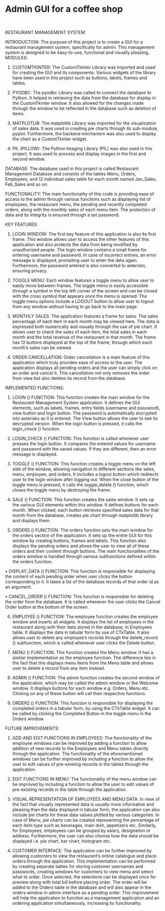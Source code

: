 # Admin GUI for a coffee shop 
<br>

RESTAURANT MANAGEMENT SYSTEM

INTRODUCTION:
The purpose of this project is to create a GUI for a restaurant management system, specifically for admin. This management system is designed to be easy-to-use, functional and visually pleasing.
MODULES:
1.	CUSTOMTKINTER:
The CustomTkinter Library was imported and used for creating the GUI and its components. Various widgets of the library have been used in this project such as buttons, labels, frames and tables.

2.	PYODBC:
The pyodbc Library was called to connect the database to Python. It helped in retrieving the data from the database for display in the CustomTkinter window. It also allowed for the changes made through the window to be reflected in the database such as deletion of items.
  
3.	MATPLOTLIB:
The matplotlib Library was imported for the visualization of sales data. It was used in creating pie charts through its sub-module, pyplot. Furthermore, the backend mechanism was also used to display the chart as a CustomTkinter widget.

4.	PIL (PILLOW):
The Python Imaging Library (PIL) was also used in this project. It was used to process and display images in the first and second window. 


DATABASE:
The database used in this project is called Restaurant Management Database and consists of the tables Menu, Orders, Employees, and 12 individual sales table for each month named Jan_Sales, Feb_Sales and so on.

FUNCTIONALITY:
The main functionality of this code is providing ease of access to the admin through various functions such as displaying list of employees, the restaurant menu, the pending and recently completed orders, along with the monthly sales of each menu item. The protection of data and its integrity is ensured through a set password.

KEY FEATURES:
1.	LOGIN WINDOW:
The first key feature of this application is also its first frame. This window allows user to access the other features of this application and also protects the data from being modified by unauthorized people. The login window contains a small frame for entering username and password. In case of incorrect entries, an error message is displayed, prompting user to enter the data again. Furthermore, the password entered is also converted to asterisks, ensuring privacy.

2.	TOGGLE MENU:
Each window features a toggle menu to allow user to easily move between frames. The toggle menu is easily accessible through a symbol in the top left corner of the screen and can be closed with the cross symbol that appears once the menu is opened. The toggle menu options include a LOGOUT button to allow user to logout from any window without having to go back to the main page.

3.	MONTHLY SALES:
The application features a frame for sales. The sales percentage of each item in each month may be viewed here. The data is expressed both numerically and visually through the use of pie chart. It allows user to check the sales of each item, the total sales in each month and the total revenue of the restaurant in that month. The frame has 12 buttons displayed at the top of the frame, through which each month’s sales can be viewed.

4.	ORDER CANCELLATION:
Order cancellation is a main feature of this application which truly provides ease of access to the user. The application displays all pending orders and the user can simply click on an order and cancel it. This cancellation not only removes the order from view but also deletes its record from the database.

IMPLEMENTED FUNCTIONS:

1.	LOGIN () FUNCTION:
This function creates the main window for the Restaurant Management System application. It defines the GUI elements, such as labels, frames, entry fields (username and password), view button and login button. The password is automatically encrypted into asterisks as it is entered. The View button allows the user to see its decrypted version. When the login button is pressed, it calls the login_check () function.

2.	LOGIN_CHECK () FUNCTION:
This function is called whenever user presses the login button. It compares the entered values for username and password with the saved values. If they are different, then an error message is displayed.


3.	TOGGLE () FUNCTION:
This function creates a toggle menu on the left side of the window, allowing navigation to different sections like sales, menu, employee, and orders. It includes a logout button which redirects user to the login window after logging out. When the close button of the toggle menu is pressed, it calls the toggle_delete () function, which closes the toggle menu by destroying the frame.

4.	SALE () FUNCTION:
This function creates the sales window. It sets up the various GUI elements within this window. It defines buttons for each month. When clicked, each button retrieves specified sales data for that month from the database, creates pie chart through matplotlib library and displays them.

5.	ORDERS () FUNCTION:
The orders function sets the main window for the orders section of the application. It sets up the entire GUI for this window by creating buttons, frames and labels. This function also displays the pending orders and allows the user to view all of these orders and their content through buttons. The main functionalities of the orders window is handled through various subfunctions defined within the orders function.

•	DISPLAY_DATA () FUNCTION:
This function is responsible for displaying the content of each pending order when user clicks the button corresponding to it. It takes a list of the database records of that order id as an argument.

•	CANCEL_ORDER () FUNCTION:
This function is responsible for deleting the order from the database. It is called whenever the user clicks the Cancel Order button at the bottom of the screen.

6.	EMPLOYEE () FUNCTION:
The employee function creates the employee window and inserts all widgets. It displays the list of employees in the restaurant along with their data stored in the database, in Employees table. It displays the data in tabular form by use of CTkTable. It also allows user to delete any employee’s records through the delete_record () subfunction, which is called whenever user clicks the Delete button.

7.	MENU () FUNCTION:
This function creates the Menu window. It has a similar implementation as the employee function. The difference lies in the fact that this displays menu items from the Menu table and allows user to delete a record from any item instead.




8.	ADMIN () FUNCTION:
The admin function creates the second window of the application, which may be called the admin window or the Welcome window. It displays buttons for each window e.g. Orders, Menu etc. Clicking on any of these button will call their respective functions.

9.	ORDER2 () FUNCTION:
This function is responsible for displaying the completed orders in a tabular form, by using the CTkTable widget. It can be called by clicking the Completed Button in the toggle menu in the Orders window.

FUTURE IMPROVEMENTS:

1.	ADD AND EDIT FUNCTIONS IN EMPLOYEES:
The functionality of the employee windows can be improved by adding a function to allow addition of new records to the Employees and Menu tables directly through the application. The functionality of the aforementioned windows can be further improved by including a function to allow the user to edit values of pre-existing records in the tables through the application.

2.	EDIT FUNCTIONS IN MENU:
The functionality of the menu window can be improved by including a function to allow the user to edit values of pre-existing records in the table through the application.

3.	VISUAL REPRESENTATION OF EMPLOYEES AND MENU DATA:
In view of the fact that visually represented data is usually more informative and pleasing than the data displayed in tabular form, the application can also include pie charts for these data values plotted by various categories. In case of Menu, pie charts can be created representing the percentage of each item type such as beverages, main dish, appetizers etc. Similarly, for Employees, employees can be grouped by salary, designation or address. Furthermore, the user can also choose how the data should be displayed i.e. pie chart, bar chart, histogram etc. 

4.	CUSTOMER INTERFACE:
The application can be further improved by allowing customers to view the restaurant’s online catalogue and place orders through the application. This implementation can be performed by creating separate tables for storing customer usernames and passwords, creating windows for customers to view menu and select what to order. Once selected, the selections can be displayed once for preview along with total bill before placing order. The order will be added to the Orders table in the database and will also appear in the orders window in admin interface as a pending order. This improvement will help the application to function as a management application and an ordering application simultaneously, increasing its functionality.


